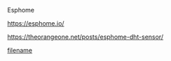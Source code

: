 Esphome

https://esphome.io/

https://theorangeone.net/posts/esphome-dht-sensor/

[filename](compose.yaml ':include :type=code')